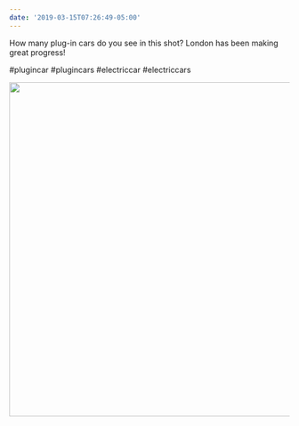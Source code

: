 ```yaml
---
date: '2019-03-15T07:26:49-05:00'
---
```

How many plug-in cars do you see in this shot? London has been making great progress!

#plugincar #plugincars #electriccar #electriccars

<img src="uploads/2019/19d895c634.jpg" width="600" height="600" alt="" />

